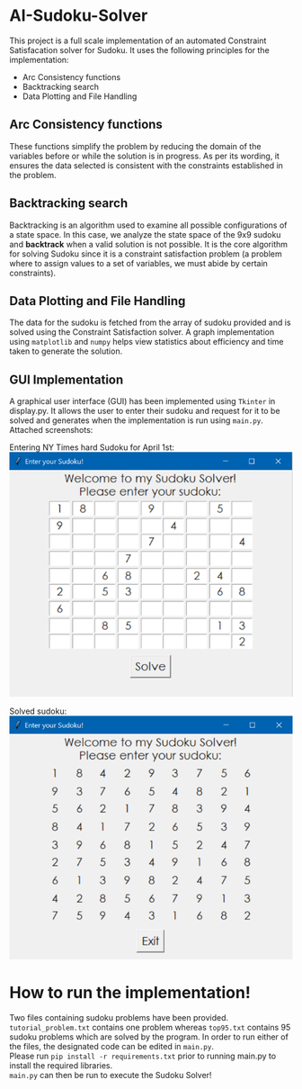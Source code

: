 # AI-Sudoku-Solver

This project is a full scale implementation of an automated Constraint Satisfacation solver for Sudoku. It uses the following principles for the implementation:
- Arc Consistency functions
- Backtracking search
- Data Plotting and File Handling

## Arc Consistency functions
These functions simplify the problem by reducing the domain of the variables before or while the solution is in progress. As per its wording, it ensures the data selected is consistent with the constraints established in the problem. 

## Backtracking search
Backtracking is an algorithm used to examine all possible configurations of a state space. In this case, we analyze the state space of the 9x9 sudoku and **backtrack** when a valid solution is not possible. It is the core algorithm for solving Sudoku since it is a constraint satisfaction problem (a problem where to assign values to a set of variables, we must abide by certain constraints).

## Data Plotting and File Handling<br>
The data for the sudoku is fetched from the array of sudoku provided and is solved using the Constraint Satisfaction solver. A graph implementation using `matplotlib` and `numpy` helps view statistics about efficiency and time taken to generate the solution.

## GUI Implementation
A graphical user interface (GUI) has been implemented using `Tkinter` in display.py. It allows the user to enter their sudoku and request for it to be solved and generates when the implementation is run using `main.py`. Attached screenshots:

Entering NY Times hard Sudoku for April 1st:
![Entered Solution](README-Pics/image.png)

Solved sudoku:
![Solved solution](README-Pics/image2.png)

# How to run the implementation!
Two files containing sudoku problems have been provided. `tutorial_problem.txt` contains one problem whereas `top95.txt` contains 95 sudoku problems which are solved by the program. In order to run either of the files, the designated code can be edited in `main.py`. 
<br>Please run `pip install -r requirements.txt` prior to running main.py to install the required libraries.
<br>`main.py` can then be run to execute the Sudoku Solver!
